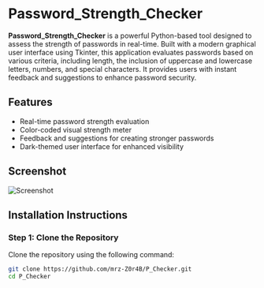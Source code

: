 # Password_Strength_Checker

**Password_Strength_Checker** is a powerful Python-based tool designed to assess the strength of passwords in real-time. Built with a modern graphical user interface using Tkinter, this application evaluates passwords based on various criteria, including length, the inclusion of uppercase and lowercase letters, numbers, and special characters. It provides users with instant feedback and suggestions to enhance password security.

## Features
- Real-time password strength evaluation
- Color-coded visual strength meter
- Feedback and suggestions for creating stronger passwords
- Dark-themed user interface for enhanced visibility

## Screenshot
![Screenshot](link_to_your_screenshot)  <!-- Replace with an actual link if you have a screenshot -->

## Installation Instructions

### Step 1: Clone the Repository
Clone the repository using the following command:
```bash
git clone https://github.com/mrz-Z0r4B/P_Checker.git
cd P_Checker
